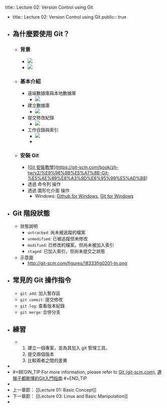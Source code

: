 title:: Lecture 02: Version Control using Git

- title:: Lecture 02: Version Control using Git
  public:: true
- ## 為什麼要使用 Git？
	- ### 背景
		- ![](https://backlog.com/git-tutorial/tw/img/post/intro/capture_intro1_1_1.png)
		- ![](https://backlog.com/git-tutorial/tw/img/post/intro/capture_intro1_1_2.png)
	- ### 基本介紹
		- 遠端數據庫與本地數據庫
			- ![](https://backlog.com/git-tutorial/tw/img/post/intro/capture_intro1_2_2.png)
		- 建立數據庫
			- ![](https://backlog.com/git-tutorial/tw/img/post/intro/capture_intro1_2_3.png)
		- 提交修改紀錄
			- ![](https://backlog.com/git-tutorial/tw/img/post/intro/capture_intro1_3_1.png)
		- 工作目錄與索引
			- ![](https://backlog.com/git-tutorial/tw/img/post/intro/capture_intro1_4_1.png)
			-
	- ### 安裝 Git
		- [[Git 安裝教學](https://git-scm.com/)](https://git-scm.com/book/zh-tw/v2/%E9%96%8B%E5%A7%8B-Git-%E5%AE%89%E8%A3%9D%E6%95%99%E5%AD%B8)
		- 透過 命令列 操作
		- 透過 圖形化介面 操作
			- Windows: [Github for Windows](http://windows.github.com/), [Git for Windows](http://msysgit.github.io/)
- ## Git 階段狀態
	- 狀態說明
		- `untracked`: 尚未被追蹤的檔案
		- `unmodified`: 已被追蹤但未修改
		- `modified`: 已修改的檔案，但尚未被加入索引
		- `staged`: 已加入索引，但尚未提交之狀態
	- 示意圖
		- http://git-scm.com/figures/18333fig0201-tn.png
- ## 常見的 Git 操作指令
	- `git add`: 加入暫存區
	- `git commit`: 提交修改
	- `git log`: 查看版本紀錄
	- `git merge`: 合併分支
- ## 練習
	- 1. 建立一個專案，並為其加入 git 管理工具。
	  2. 提交兩個版本
	  3. 比較兩者之間的差異
-
- #+BEGIN_TIP
  For more information, please refer to [Git (git-scm.com)](https://git-scm.com/), [連猴子都能懂的Git入門指南](https://backlog.com/git-tutorial/tw/intro/intro1_1.html)
  #+END_TIP
-
- 上一章節： [[Lecture 01: Basic Concept]]
- 下一章節： [[Lecture 03: Linux and Basic Manipulation]]
-